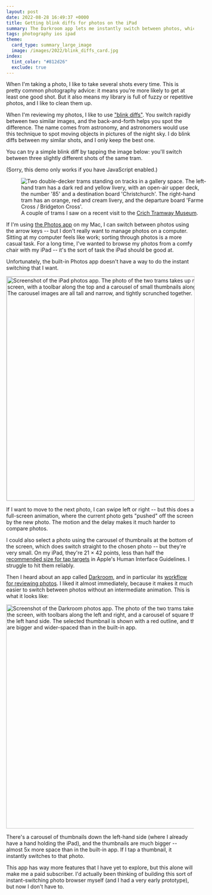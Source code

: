 ```yaml
---
layout: post
date: 2022-08-28 16:49:37 +0000
title: Getting blink diffs for photos on the iPad
summary: The Darkroom app lets me instantly switch between photos, which is how I compare and review shots.
tags: photography ios ipad
theme:
  card_type: summary_large_image
  image: /images/2022/blink_diffs_card.jpg
index:
  tint_color: "#812d26"
  exclude: true
---
```


When I'm taking a photo, I like to take several shots every time.
This is pretty common photography advice: it means you're more likely to get at least one good shot.
But it also means my library is full of fuzzy or repetitive photos, and I like to clean them up.

When I'm reviewing my photos, I like to use ["blink diffs"][blink diffs].
You switch rapidly between two similar images, and the back-and-forth helps you spot the difference.
The name comes from astronomy, and astronomers would use this technique to spot moving objects in pictures of the night sky.
I do blink diffs between my similar shots, and I only keep the best one.

You can try a simple blink diff by tapping the image below: you'll switch between three slightly different shots of the same tram.

<script>
  /* Ideally I'd send multiple sizes of image in srcset, but that doesn't seem to update -- since these are only ~750kB total, I think it's okay. */
  function switchImages() {
    const image = document.getElementById("switchableImage");
    if (image.src.indexOf("P7160890") !== -1) {
      image.src = image.src.replace("P7160890", "P7160891");
    } else if (image.src.indexOf("P7160891") !== -1) {
      image.src = image.src.replace("P7160891", "P7160889");
    } else {
      image.src = image.src.replace("P7160889", "P7160890");
    }
  }
</script>

<noscript>
  (Sorry, this demo only works if you have JavaScript enabled.)
</noscript>

<figure style="width: 500px;">
  <img src="/images/2022/P7160890_2x.jpg" id="switchableImage" onclick="script:switchImages();" style="cursor: pointer;" alt="Two double-decker trams standing on tracks in a gallery space. The left-hand tram has a dark red and yellow livery, with an open-air upper deck, the number '85' and a destination board 'Christchurch'. The right-hand tram has an orange, red and cream livery, and the departure board 'Farme Cross / Bridgeton Cross'.">
  <figcaption>
    A couple of trams I saw on a recent visit to the <a href="https://www.tramway.co.uk/">Crich Tramway Museum</a>.
  </figcaption>
</figure>

If I'm using [the Photos app] on my Mac, I can switch between photos using the arrow keys -- but I don't really want to manage photos on a computer.
Sitting at my computer feels like work; sorting through photos is a more casual task.
For a long time, I've wanted to browse my photos from a comfy chair with my iPad -- it's the sort of task the iPad should be good at.

Unfortunately, the built-in Photos app doesn't have a way to do the instant switching that I want.

<img src="/images/2022/ipad_photos_1x.jpg" srcset="/images/2022/ipad_photos_1x.jpg 1x, /images/2022/ipad_photos_2x.jpg 2x" style="width: 600px; border: 0.5px solid #d4d3d4;" alt="Screenshot of the iPad photos app. The photo of the two trams takes up most of the screen, with a toolbar along the top and a carousel of small thumbnails along the bottom. The carousel images are all tall and narrow, and tightly scrunched together.">

If I want to move to the next photo, I can swipe left or right -- but this does a full-screen animation, where the current photo gets "pushed" off the screen by the new photo.
The motion and the delay makes it much harder to compare photos.

I could also select a photo using the carousel of thumbnails at the bottom of the screen, which does switch straight to the chosen photo -- but they're very small.
On my iPad, they're 21&nbsp;&times;&nbsp;42&nbsp;points, less than half the [recommended size for tap targets][hig] in Apple's Human Interface Guidelines.
I struggle to hit them reliably.

Then I heard about an app called [Darkroom], and in particular its [workflow for reviewing photos][workflow].
I liked it almost immediately, because it makes it much easier to switch between photos without an intermediate animation.
This is what it looks like:

<img src="/images/2022/darkroom_photos_1x.jpg" srcset="/images/2022/darkroom_photos_1x.jpg 1x, /images/2022/darkroom_photos_2x.jpg 2x" style="width: 600px;" alt="Screenshot of the Darkroom photos app. The photo of the two trams takes up most of the screen, with toolbars along the left and right, and a carousel of square thumbnails up the left hand side. The selected thumbnail is shown with a red outline, and the thumbnails are bigger and wider-spaced than in the built-in app.">

There's a carousel of thumbnails down the left-hand side (where I already have a hand holding the iPad), and the thumbnails are much bigger -- almost 5x more space than in the built-in app.
If I tap a thumbnail, it instantly switches to that photo.

<!--
Photos app = 42 × 84 = 3528 pixels
Darkroom  132 × 132 = 17,424 pixels

17,424 / 3528 = 4.939

https://developer.apple.com/design/human-interface-guidelines/foundations/layout

> On touch screens, provide ample touch targets for interactive components. Maintain a minimum tappable area of 44x44 points for all controls.
 -->

This app has way more features that I have yet to explore, but this alone will make me a paid subscriber.
I'd actually been thinking of building this sort of instant-switching photo browser myself (and I had a very early prototype), but now I don't have to.

[blink diffs]: https://en.wikipedia.org/wiki/Blink_comparator
[the Photos app]: https://en.wikipedia.org/wiki/Apple_Photos
[hig]: https://developer.apple.com/design/human-interface-guidelines/foundations/layout#best-practices
[Darkroom]: https://darkroom.co
[workflow]: https://medium.com/@jasperhauser/manage-your-growing-darkroom-photo-library-with-flag-reject-77c9e1816ef2
